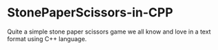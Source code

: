 # StonePaperScissors-in-CPP
Quite a simple stone paper scissors game we all know and love in a text format using C++ language.
